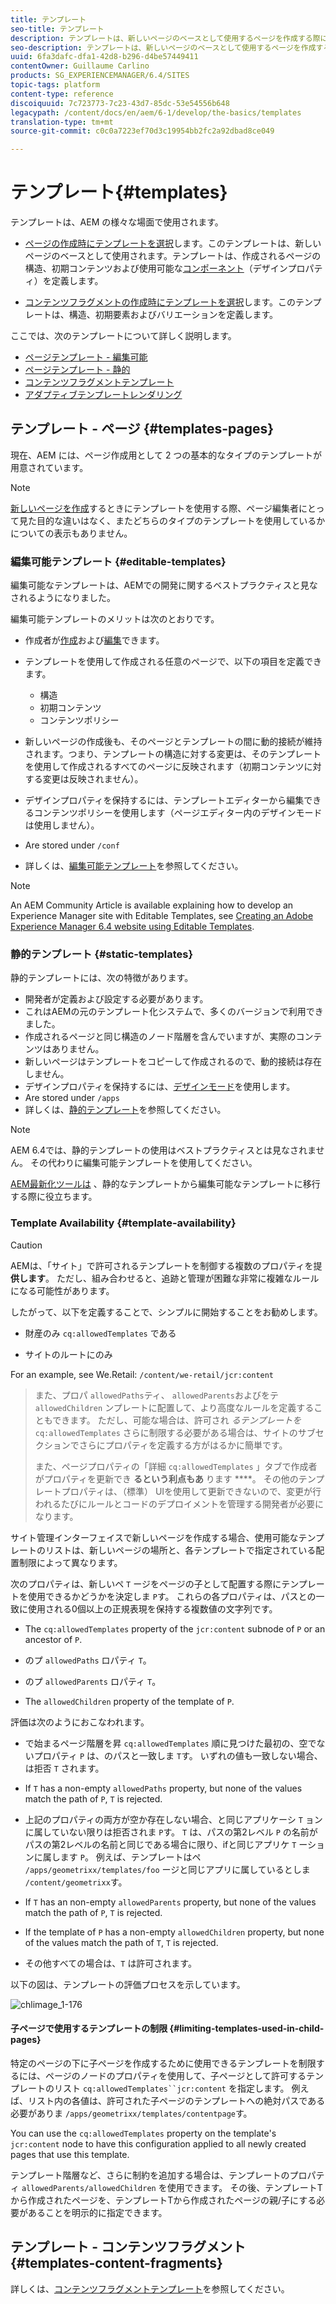```yaml
---
title: テンプレート
seo-title: テンプレート
description: テンプレートは、新しいページのベースとして使用するページを作成する際に使用します
seo-description: テンプレートは、新しいページのベースとして使用するページを作成する際に使用します
uuid: 6fa3dafc-dfa1-42d8-b296-d4be57449411
contentOwner: Guillaume Carlino
products: SG_EXPERIENCEMANAGER/6.4/SITES
topic-tags: platform
content-type: reference
discoiquuid: 7c723773-7c23-43d7-85dc-53e54556b648
legacypath: /content/docs/en/aem/6-1/develop/the-basics/templates
translation-type: tm+mt
source-git-commit: c0c0a7223ef70d3c19954bb2fc2a92dbad8ce049

---
```



# テンプレート{#templates}

テンプレートは、AEM の様々な場面で使用されます。

* [ページの作成時にテンプレートを選択](#templates-pages)します。このテンプレートは、新しいページのベースとして使用されます。テンプレートは、作成されるページの構造、初期コンテンツおよび使用可能な[コンポーネント](/help/sites-authoring/default-components.md)（デザインプロパティ）を定義します。

* [コンテンツフラグメントの作成時にテンプレートを選択](#templates-content-fragments)します。このテンプレートは、構造、初期要素およびバリエーションを定義します。

ここでは、次のテンプレートについて詳しく説明します。

* [ページテンプレート - 編集可能](/help/sites-developing/page-templates-editable.md)
* [ページテンプレート - 静的](/help/sites-developing/page-templates-static.md)
* [コンテンツフラグメントテンプレート](/help/sites-developing/content-fragment-templates.md)
* [アダプティブテンプレートレンダリング](/help/sites-developing/templates-adaptive-rendering.md)

## テンプレート - ページ {#templates-pages}

現在、AEM には、ページ作成用として 2 つの基本的なタイプのテンプレートが用意されています。

>[!NOTE]
>
>[新しいページを作成](/help/sites-authoring/managing-pages.md#creating-a-new-page)するときにテンプレートを使用する際、ページ編集者にとって見た目的な違いはなく、またどちらのタイプのテンプレートを使用しているかについての表示もありません。

### 編集可能テンプレート {#editable-templates}

編集可能なテンプレートは、AEMでの開発に関するベストプラクティスと見なされるようになりました。

編集可能テンプレートのメリットは次のとおりです。

* 作成者が[作成](/help/sites-authoring/templates.md#creating-a-new-template-template-author)および[編集](/help/sites-authoring/templates.md#editing-a-template-structure-template-author)できます。

* テンプレートを使用して作成される任意のページで、以下の項目を定義できます。

   * 構造
   * 初期コンテンツ
   * コンテンツポリシー

* 新しいページの作成後も、そのページとテンプレートの間に動的接続が維持されます。つまり、テンプレートの構造に対する変更は、そのテンプレートを使用して作成されるすべてのページに反映されます（初期コンテンツに対する変更は反映されません）。
* デザインプロパティを保持するには、テンプレートエディターから編集できるコンテンツポリシーを使用します（ページエディター内のデザインモードは使用しません）。
* Are stored under `/conf`
* 詳しくは、[編集可能テンプレート](/help/sites-developing/page-templates-editable.md)を参照してください。

>[!NOTE]
>
>An AEM Community Article is available explaining how to develop an Experience Manager site with Editable Templates, see [Creating an Adobe Experience Manager 6.4 website using Editable Templates](https://helpx.adobe.com/experience-manager/using/first_aem64_website.html).

### 静的テンプレート {#static-templates}

静的テンプレートには、次の特徴があります。

* 開発者が定義および設定する必要があります。
* これはAEMの元のテンプレート化システムで、多くのバージョンで利用できました。
* 作成されるページと同じ構造のノード階層を含んでいますが、実際のコンテンツはありません。
* 新しいページはテンプレートをコピーして作成されるので、動的接続は存在しません。
* デザインプロパティを保持するには、[デザインモード](/help/sites-authoring/default-components-designmode.md)を使用します。
* Are stored under `/apps`
* 詳しくは、[静的テンプレート](/help/sites-developing/page-templates-static.md)を参照してください。

>[!NOTE]
>
>AEM 6.4では、静的テンプレートの使用はベストプラクティスとは見なされません。 その代わりに編集可能テンプレートを使用してください。
>
>[AEM最新化ツールは](modernization-tools.md) 、静的なテンプレートから編集可能なテンプレートに移行する際に役立ちます。

### Template Availability {#template-availability}

>[!CAUTION]
>
>AEMは、「サイト」で許可されるテンプレートを制御する複数のプロパティを提 **供します**。 ただし、組み合わせると、追跡と管理が困難な非常に複雑なルールになる可能性があります。
>
>したがって、以下を定義することで、シンプルに開始することをお勧めします。
>
>* 財産のみ `cq:allowedTemplates` である
   >
   >
* サイトのルートにのみ
>
>
For an example, see We.Retail: `/content/we-retail/jcr:content`
>
>また、プロパ `allowedPaths`ティ、 `allowedParents`およびをテ `allowedChildren` ンプレートに配置して、より高度なルールを定義することもできます。 ただし、可能な場合は、許可され *るテンプレートを*`cq:allowedTemplates` さらに制限する必要がある場合は、サイトのサブセクションでさらにプロパティを定義する方がはるかに簡単です。
>
>また、ページプロパティの「詳細 `cq:allowedTemplates` 」タブで作成者がプロパティを更新でき **るという利点もあ** ります ****。 その他のテンプレートプロパティは、（標準） UIを使用して更新できないので、変更が行われるたびにルールとコードのデプロイメントを管理する開発者が必要になります。

サイト管理インターフェイスで新しいページを作成する場合、使用可能なテンプレートのリストは、新しいページの場所と、各テンプレートで指定されている配置制限によって異なります。

次のプロパティは、新しいペ `T` ージをページの子として配置する際にテンプレートを使用できるかどうかを決定しま `P`す。 これらの各プロパティは、パスとの一致に使用される0個以上の正規表現を保持する複数値の文字列です。

* The `cq:allowedTemplates` property of the `jcr:content` subnode of `P` or an ancestor of `P`.

* のプ `allowedPaths` ロパティ `T`。

* のプ `allowedParents` ロパティ `T`。

* The `allowedChildren` property of the template of `P`.

評価は次のようにおこなわれます。

* で始まるページ階層を昇 `cq:allowedTemplates` 順に見つけた最初の、空でないプロパティ `P` は、のパスと一致しま `T`す。 いずれの値も一致しない場合、は拒否 `T` されます。

* If `T` has a non-empty `allowedPaths` property, but none of the values match the path of `P`, `T` is rejected.

* 上記のプロパティの両方が空か存在しない場合、と同じアプリケーシ `T` ョンに属していない限りは拒否されま `P`す。 `T` は、パスの第2レベル `P` の名前がパスの第2レベルの名前と同じである場合に限り、ifと同じアプリケ `T` ーションに属します `P`。 例えば、テンプレートはペ `/apps/geometrixx/templates/foo` ージと同じアプリに属しているとしま `/content/geometrixx`す。

* If `T` has an non-empty `allowedParents` property, but none of the values match the path of `P`, `T` is rejected.

* If the template of `P` has a non-empty `allowedChildren` property, but none of the values match the path of `T`, `T` is rejected.

* その他すべての場合は、`T` は許可されます。

以下の図は、テンプレートの評価プロセスを示しています。

![chlimage_1-176](assets/chlimage_1-176.png)

#### 子ページで使用するテンプレートの制限 {#limiting-templates-used-in-child-pages}

特定のページの下に子ページを作成するために使用できるテンプレートを制限するには、ページのノードのプロパティを使用して、子ページとして許可するテンプレートのリスト `cq:allowedTemplates``jcr:content` を指定します。 例えば、リスト内の各値は、許可された子ページのテンプレートへの絶対パスである必要がありま `/apps/geometrixx/templates/contentpage`す。

You can use the `cq:allowedTemplates` property on the template&#39;s  `jcr:content` node to have this configuration applied to all newly created pages that use this template.

テンプレート階層など、さらに制約を追加する場合は、テンプレートのプロパティ `allowedParents/allowedChildren` を使用できます。 その後、テンプレートTから作成されたページを、テンプレートTから作成されたページの親/子にする必要があることを明示的に指定できます。

## テンプレート - コンテンツフラグメント {#templates-content-fragments}

詳しくは、[コンテンツフラグメントテンプレート](/help/sites-developing/content-fragment-templates.md)を参照してください。
